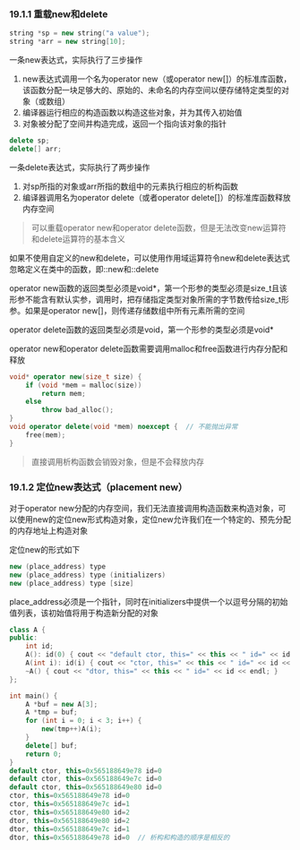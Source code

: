 ### 19.1.1 重载new和delete

```cpp
string *sp = new string("a value");
string *arr = new string[10];
```

一条new表达式，实际执行了三步操作

1. new表达式调用一个名为operator new（或operator new[]）的标准库函数，该函数分配一块足够大的、原始的、未命名的内存空间以便存储特定类型的对象（或数组）
2. 编译器运行相应的构造函数以构造这些对象，并为其传入初始值
3. 对象被分配了空间并构造完成，返回一个指向该对象的指针

```cpp
delete sp;
delete[] arr;
```

一条delete表达式，实际执行了两步操作

1. 对sp所指的对象或arr所指的数组中的元素执行相应的析构函数
2. 编译器调用名为operator delete（或者operator delete[]）的标准库函数释放内存空间

>可以重载operator new和operator delete函数，但是无法改变new运算符和delete运算符的基本含义

如果不使用自定义的new和delete，可以使用作用域运算符令new和delete表达式忽略定义在类中的函数，即::new和::delete

operator new函数的返回类型必须是void*，第一个形参的类型必须是size_t且该形参不能含有默认实参，调用时，把存储指定类型对象所需的字节数传给size_t形参。如果是operator new[]，则传递存储数组中所有元素所需的空间

operator delete函数的返回类型必须是void，第一个形参的类型必须是void*

operator new和operator delete函数需要调用malloc和free函数进行内存分配和释放

```cpp
void* operator new(size_t size) {
    if (void *mem = malloc(size))
        return mem;
    else
        throw bad_alloc();
}
void operator delete(void *mem) noexcept {  // 不能抛出异常
    free(mem);
}
```

>直接调用析构函数会销毁对象，但是不会释放内存

### 19.1.2 定位new表达式（placement new）

对于operator new分配的内存空间，我们无法直接调用构造函数来构造对象，可以使用new的定位new形式构造对象，定位new允许我们在一个特定的、预先分配的内存地址上构造对象

定位new的形式如下

```cpp
new (place_address) type
new (place_address) type (initializers)
new (place_address) type [size]
```

place_address必须是一个指针，同时在initializers中提供一个以逗号分隔的初始值列表，该初始值将用于构造新分配的对象

```cpp
class A {
public:
    int id;
    A(): id(0) { cout << "default ctor, this=" << this << " id=" << id << endl; }
    A(int i): id(i) { cout << "ctor, this=" << this << " id=" << id << endl; }
    ~A() { cout << "dtor, this=" << this << " id=" << id << endl; }
};

int main() {
    A *buf = new A[3];
    A *tmp = buf;
    for (int i = 0; i < 3; i++) {
        new(tmp++)A(i);
    }
    delete[] buf;
    return 0;
}
default ctor, this=0x565188649e78 id=0
default ctor, this=0x565188649e7c id=0
default ctor, this=0x565188649e80 id=0
ctor, this=0x565188649e78 id=0
ctor, this=0x565188649e7c id=1
ctor, this=0x565188649e80 id=2
dtor, this=0x565188649e80 id=2
dtor, this=0x565188649e7c id=1
dtor, this=0x565188649e78 id=0  // 析构和构造的顺序是相反的
```

